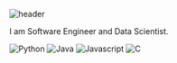![header](https://capsule-render.vercel.app/api?type=slice&color=04aa6d&height=200&section=header&text=ChoLong02&fontSize=95)

I am Software Engineer and Data Scientist.  

<img alt="Python" src="https://img.shields.io/badge/Python-3776AB.svg?&style=for-the-badge&logo=Python&logoColor=white"/> <img alt="Java" src="https://img.shields.io/badge/Java-007396.svg?&style=for-the-badge&logo=Java&logoColor=white"/> <img alt="Javascript" src="https://img.shields.io/badge/Javascript-F7DF1E.svg?&style=for-the-badge&logo=Javascript&logoColor=white"/> <img alt="C" src="https://img.shields.io/badge/C-A8B9CC.svg?&style=for-the-badge&logo=C&logoColor=white"/>
